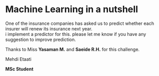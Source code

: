 # Machine Learning in a nutshell

One of the insurance companies has asked us to predict whether each insurer will renew its insurance next year.
<br>i implement a predictor for this. please let me know if you have any suggestion to improve prediction.

Thanks to Miss <b>Yasaman M.</b> and <b>Saeide R.H.</b> for this challenge.

Mehdi Etaati

<b>MSc Student</b>
